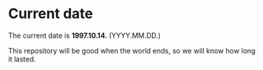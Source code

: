 # Current date

The current date is **1997.10.14.** (YYYY.MM.DD.)

This repository will be good when the world ends, so we will know how long it lasted.